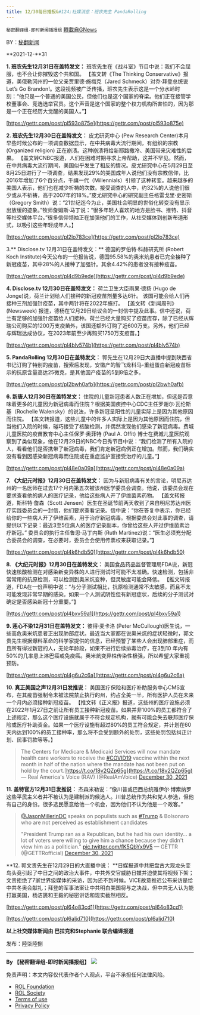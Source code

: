 ```yaml
---
title: 12/30每日播报&#124;社媒消息：班农先生 PandaRolling
---
```

`秘密翻译组-即时新闻播报组` [轉載自GNews](https://gnews.org/zh-hans/1808105/)

BY：[秘翻新闻](https://gtv.org/broadcast/watch/61cec733ecc0b216cbb28f19)

**2021-12-**31

**1. 班农先生12月31日在盖特发文：** 班农先生在《战斗室》节目中说：我们不会屈服，也不会让你摧毁这个共和国。 【盖文转《The Thinking Conservative》报道，美俄勒冈州的一位父亲贾里德·施梅克（Jared Schmeck）对乔·拜登总统说Let’s Go Brandon!。这段视频被广泛传播，班农先生表示这是一个分水岭时刻：“他只是一个普通的美国公民，但他们也是这个国家的脊梁。他们正在接管学校董事会、竞选选举官员。这个声音是这个国家的整个权力机构所害怕的，因为那是一个正在经历大觉醒的美国人。”】

[https://gettr.com/post/pl593o875e](https://gettr.com/post/pl593o875e)

**2. 班农先生12月30日在盖特发文：** 皮尤研究中心 (Pew Research Center)本月早些时候公布的一项调查数据显示，在中共病毒大流行期间，有组织的宗教 (Organized religion) 正在崩溃。这种崩溃将给新耶路撒冷、美国带来灾难性的后果。 【盖文转CNBC报道，人们在困难时期寻求上帝帮助，这并不罕见。然而，在中共病毒大流行期间，美国似乎发生了相反的情况。皮尤研究中心在5月29日至8月25日进行了一项调查，结果发现29%的美国成年人说他们没有宗教信仰，比2016年增加了6个百分点，千禧一代（Millennials）引领了这种转变。越来越多的美国人表示，他们也在减少祈祷的次数。接受调查的人中，约32%的人说他们很少或从不祈祷，高于2007年的18%。”皮尤研究中心的研究副主任格雷戈里·史密斯（Gregory Smith）说：“21世纪迄今为止，美国社会明显的世俗化转变没有显示出放缓的迹象。”牧师詹姆斯·马丁说：“很多年轻人喜欢的地方是脸书、推特、抖音等社交媒体平台。”很多信仰领袖正在加强他们的工作，从社交媒体到创新布道形式，以吸引这些年轻成年人。】

[https://gettr.com/post/pl2lo783ce](https://gettr.com/post/pl2lo783ce)

3.** Disclose.tv 12月31日在盖特发文：** 德国的罗伯特·科赫研究所 (Robert Koch Institute)今天公布的一份报告说，德国95.58%的奥米炕患者已完全接种了新冠疫苗，其中28%的人接种了加强针。其余4.42%的患者没有接种疫苗。

[https://gettr.com/post/pl4d9b9ede](https://gettr.com/post/pl4d9b9ede)

**4. Disclose.tv 12月30日在盖特发文：** 荷兰卫生大臣雨果·德扬 (Hugo de Jonge)说，荷兰计划给人们接种的新冠疫苗剂量多达6针。 该国可能会给人们再接种三剂加强针疫苗，其中两针将在2022年施打。 【盖文转《新闻周刊》(Newsweek) 报道，德杨在12月29日给议会的一封信中提及此事。信中还说，荷兰有足够的加强针疫苗给人们接种。荷兰已经大量购买了疫苗库存，除了已经从辉瑞公司购买的1200万支疫苗外，该国还额外订购了近600万支。另外，他们已经与辉瑞达成协议，在2023年前至少再购买1750万支疫苗。】

[https://gettr.com/post/pl4blv574b](https://gettr.com/post/pl4blv574b)

**5. PandaRolling 12月30日在盖特发文：** 郭先生在12月29日大直播中提到陕西省书记订购了特别的疫苗，搜索后发现，安徽产的智飞龙科马-重组蛋白新冠疫苗标示的抗原含量高达25微克，是其他国产疫苗的5到8倍之多。

[https://gettr.com/post/pl2bwh0afb](https://gettr.com/post/pl2bwh0afb)

**6. 新唐人12月30日在盖特发文：** 住院的儿童新冠患者人数正在增加，但这是否意味着更多的儿童因为新冠病毒而住院？根据美国疾控中心CDC主任罗谢尔·瓦伦斯基（Rochelle Walensky）的说法，许多新冠呈阳性的儿童实际上是因为其他原因而住院。 【盖文转报道，这些儿童中的许多人实际上是因为其他原因而住院，但当他们入院的时候，碰巧接受了核酸检测，并偶然发现他们感染了新冠病毒。费城儿童医院的疫苗教育中心主任保罗·奥菲特 (Paul A. Offit) 博士在费城儿童医院观察到了类似现象，他在12月29日的NBC今日秀节目中说：“我们检测了所有入院的人，看看他们是否携带了新冠病毒，我们肯定新冠病例正在增加。然而，我们确实没有看到因感染新冠病毒而住院或在重症监护室接受治疗的儿童。”】

[https://gettr.com/post/pl48e0a09a](https://gettr.com/post/pl48e0a09a)

**7. 《大纪元时报》12月30日在盖特发文：** 因为与新冠病毒有关的言论，明尼苏达州的一名医师在过去17个月内第五次被该州医学委员会调查。他说，该委员会现在要求查看他的病人的医疗记录，他给这些病人开了伊维菌素药物。 【盖文转报道，斯科特·詹森（Scott Jensen）医生在圣诞节前两天收到了来自明尼苏达州医疗实践委员会的一封信，他们要求查看记录。信中说：“你在答复中表示，你已经给你的一些病人开了伊维菌素，用于治疗新冠病毒。根据委员会对此事的调查，请提供以下记录：最近3至5位病人的医疗记录副本，你曾给这些人开过伊维菌素治疗新冠。” 委员会的执行主任鲁思·马丁内斯 (Ruth Martinez)说：“医生必须充分配合委员会的调查，在必要时，委员会会使用传票权来获取记录。”】

[https://gettr.com/post/pl4k6hdb50](https://gettr.com/post/pl4k6hdb50)

**8. 《大纪元时报》12月30日在盖特发文：** 美国食品药品监督管理局FDA说，新冠快速核酸检测在对感染新变异株的人进行测试时可能不太准确。快速检测，包括非常常用的抗原检测，可以检测到奥米炕变种，但灵敏度可能会降低。 【推文转报道，FDA在一份声明中说：“与分子测试相比，抗原检测通常不太敏感，而且不太可能发现非常早期的感染。如果一个人测试阴性但有新冠症状，后续的分子测试对确定是否感染新冠十分重要。”】

[https://gettr.com/post/pl4bxv59a1](https://gettr.com/post/pl4bxv59a1)

**9. 莲心不染12月31日在盖特发文：** 彼得·麦卡洛 (Peter McCullough)医生说，一些高危奥米炕患者正出现肺部症状。最近当大家都在说奥米炕的症状轻微时，郭文贵先生根据爆料革命的科学家提供的信息，已经预警了某些人会出现肺部重症，而且所有得过新冠的人，无论年龄段，如果不进行后续排毒治疗，在3到10 年内有50%的几率患上淋巴癌或免疫癌。奥米炕变异株传染性极强，所以希望大家重视预防。

[https://gettr.com/post/pl4g6u2c6a](https://gettr.com/post/pl4g6u2c6a)

**10. 真正美国之声12月31日发推说：** 美国医疗保险和医疗补助服务中心CMS宣布，在其疫苗强制令未被法院禁止执行的州，约占全美一半，所有医护人员在未来一个月内必须接种新冠疫苗。 【推文转《正义报》报道，这些州的医疗设施必须在2022年1月27日之前让所有员工接种新冠疫苗。如果并非100%的员工都符合了上述规定，那么这个医疗设施就属于不符合规定机构，就有可能会失去联邦医疗保险或医疗补助资金。如果一个医疗设施有超过80%的员工符合规定，并计划在60天内达到100%的员工接种率，那么将不会受到额外的处罚，这些处罚包括纠正计划、民事罚款等等。】



> The Centers for Medicare & Medicaid Services will now mandate health care workers to receive the [#COVID19](https://twitter.com/hashtag/COVID19?src=hash&amp;ref_src=twsrc%5Etfw) vaccine within the next month in half of the nation where the mandate has not been put on hold by the court.[https://t.co/18v2QZp65g](https://t.co/18v2QZp65g)
> — Real America's Voice (RAV) (@RealAmVoice) [December 30, 2021](https://twitter.com/RealAmVoice/status/1476669020703113239?ref_src=twsrc%5Etfw)



**11. 盖特官方12月31日发推说：** 杰森米勒说：“像川普或巴西总统雅伊尔·博索纳罗这些平民主义者并不被认为是建制派的候选人。川普总统作为共和党人参选，但他有自己的身份。很多选民愿意给他一个机会，因为他们不认为他是一个政客。”



> [@JasonMillerinDC](https://twitter.com/JasonMillerinDC?ref_src=twsrc%5Etfw) speaks on populists such as [#Trump](https://twitter.com/hashtag/Trump?src=hash&amp;ref_src=twsrc%5Etfw) & Bolsonaro who are not perceived as establishment candidates
> 
> "President Trump ran as a Republican, but he had his own identity… a lot of voters were willing to give him a chance because they didn't view him as a politician." [pic.twitter.com/fK5QbYx9V5](https://t.co/fK5QbYx9V5)
> — GETTR (@GETTRofficial) [December 30, 2021](https://twitter.com/GETTRofficial/status/1476607489848266754?ref_src=twsrc%5Etfw)



**12. 郭文贵先生在12月29日的大直播中说： **日媒报道中共把盘古大观龙头变鸟头竟引起了中日之间的政治大事件，中共外交官威胁日媒并迫使其将视频下架；文贵拒绝了7家世界级媒体的采访，因为还不到时候。VICE故意推迟公布采访是给中共冬奥会献礼；拜登的军事法案让中共明白美国将与之决战，但中共无人认为能打赢美国，杨洁篪和王毅的秘密讲话和现实截然相反。

[https://gettr.com/post/pl64o83cd1](https://gettr.com/post/pl64o83cd1)

[https://gettr.com/post/pl6aljd710](https://gettr.com/post/pl6aljd710)

**以上社交媒体新闻由 巴拉克和Stephanie 联合编译报道**

发布：陸柒陸捌

* * *

**By 【秘密翻译组-即时新闻播报组】**
![](https://assets.gnews.org/wp-content/uploads/2021/12/截圖-2021-12-28-00.48.35.png)
 

免责声明：本文内容仅代表作者个人观点，平台不承担任何法律风险。

- [ROL Foundation](https://rolfoundation.org/)
- [ROL Society](https://rolsociety.org/)
- [Terms of use](https://gnews.org/terms-of-use-3/)
- [Privacy Policy](https://gnews.org/privacy-policy/)
